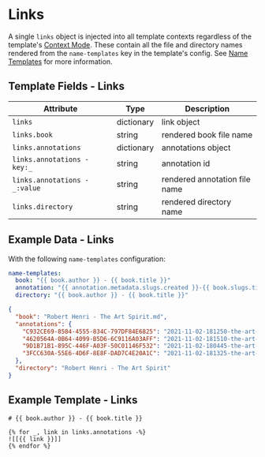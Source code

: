 # Links

A single `links` object is injected into all template contexts regardless
of the template's [Context Mode][context-modes]. These contain all the file
and directory names rendered from the `name-templates` key in the template's
config. See [Name Templates][name-templates] for more information.

## Template Fields - Links

| Attribute                     | Type       | Description                   |
| ----------------------------- | ---------- | ----------------------------- |
| `links`                       | dictionary | link object                   |
| `links.book`                  | string     | rendered book file name       |
| `links.annotations`           | dictionary | annotations object            |
| `links.annotations - key:_`   | string     | annotation id                 |
| `links.annotations - _:value` | string     | rendered annotation file name |
| `links.directory`             | string     | rendered directory name       |

## Example Data - Links

With the following `name-templates` configuration:

```yaml
name-templates:
  book: "{{ book.author }} - {{ book.title }}"
  annotation: "{{ annotation.metadata.slugs.created }}-{{ book.slugs.title }}"
  directory: "{{ book.author }} - {{ book.title }}"
```

```json
{
  "book": "Robert Henri - The Art Spirit.md",
  "annotations": {
    "C932CE69-8584-4555-834C-797DF84E6825": "2021-11-02-181250-the-art-spirit.md",
    "4620564A-0B64-4099-B5D6-6C9116A03AFF": "2021-11-02-181510-the-art-spirit.md",
    "9D1B71B1-895C-446F-A03F-50C01146F532": "2021-11-02-180445-the-art-spirit.md",
    "3FCC630A-55E6-4D6F-8E8F-DAD7C4E20A1C": "2021-11-02-181325-the-art-spirit.md"
  },
  "directory": "Robert Henri - The Art Spirit"
}
```

## Example Template - Links

```jinja2
# {{ book.author }} - {{ book.title }}

{% for _, link in links.annotations -%}
![[{{ link }}]]
{% endfor %}
```

[context-modes]: ./02-02-context-modes.md
[name-templates]: ./02-05-name-templates.md
